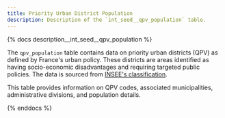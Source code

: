 ```yaml
---
title: Priority Urban District Population
description: Description of the `int_seed__qpv_population` table.
---
```


{% docs description__int_seed__qpv_population %}

The `qpv_population` table contains data on priority urban districts (QPV) as defined by France's urban policy. These districts are areas identified as having socio-economic disadvantages and requiring targeted public policies. The data is sourced from [INSEE's classification](https://www.data.gouv.fr/en/datasets/quartiers-prioritaires-de-la-politique-de-la-ville-qpv/).

This table provides information on QPV codes, associated municipalities, administrative divisions, and population details.

{% enddocs %}
